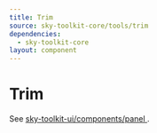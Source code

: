 ```yaml
---
title: Trim
source: sky-toolkit-core/tools/trim
dependencies:
  - sky-toolkit-core
layout: component
---
```


# Trim

See [sky-toolkit-ui/components/panel
](../../../sky-toolkit-ui/docs/components/trim.md).
